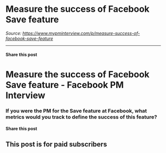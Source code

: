 # Measure the success of Facebook Save feature

*Source: https://www.mypminterview.com/p/measure-success-of-facebook-save-feature*

---

#### Share this post

# Measure the success of Facebook Save feature - Facebook PM Interview

### If you were the PM for the Save feature at Facebook, what metrics would you track to define the success of this feature?

#### Share this post

## This post is for paid subscribers

